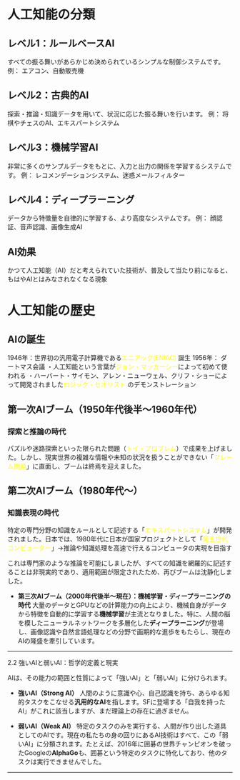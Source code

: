 # 人工知能の分類

## レベル1：ルールベースAI
すべての振る舞いがあらかじめ決められているシンプルな制御システムです。
 例： エアコン、自動販売機
## レベル2：古典的AI
探索・推論・知識データを用いて、状況に応じた振る舞いを行います。
例： 将棋やチェスのAI、エキスパートシステム 
## レベル3：機械学習AI
非常に多くのサンプルデータをもとに、入力と出力の関係を学習するシステムです。
例： レコメンデーションシステム、迷惑メールフィルター
## レベル4：ディープラーニング 
データから特徴量を自律的に学習する、より高度なシステムです。
例： 顔認証、音声認識、画像生成AI
## AI効果
かつて人工知能（AI）だと考えられていた技術が、普及して当たり前になると、もはやAIとはみなされなくなる現象
# 人工知能の歴史
## AIの誕生
1946年：世界初の汎用電子計算機である<font color="#ffff00">エニアック(ENIAC) </font>誕生
1956年： ダートマス会議
・人工知能という言葉が<font color="#ffff00">ジョン・マッカーシー</font>によって初めて使われる
・ハーバート・サイモン、アレン・ニューウェル、クリフ・ショーによって開発されました<font color="#ffff00">ロジック・セオリスト</font> のデモンストレーション
## 第一次AIブーム（1950年代後半〜1960年代）
### 探索と推論の時代
パズルや迷路探索といった限られた問題（<font color="#ffff00">トイ・プロブレム</font>）で成果を上げました。しかし、現実世界の複雑な情報や未知の状況を扱うことができない「<font color="#ffff00">フレーム問題</font>」に直面し、ブームは終焉を迎えました。

## 第二次AIブーム（1980年代〜）
### 知識表現の時代
特定の専門分野の知識をルールとして記述する「<font color="#ffff00">エキスパートシステム</font>」が開発されました。日本では、1980年代に日本が国家プロジェクトとして「<font color="#ffff00">第五世代コンピューター</font>」→推論や知識処理を高速で行えるコンピュータの実現を目指す

これは専門家のような推論を可能にしましたが、すべての知識を網羅的に記述することは非現実的であり、適用範囲が限定されたため、再びブームは沈静化しました。

- **第三次AIブーム（2000年代後半〜現在）：機械学習・ディープラーニングの時代** 大量のデータとGPUなどの計算能力の向上により、機械自身がデータから特徴を自動的に学習する**機械学習**が主流となりました。特に、人間の脳を模したニューラルネットワークを多層化した**ディープラーニング**が登場し、画像認識や自然言語処理などの分野で画期的な進歩をもたらし、現在のAIの隆盛を牽引しています。
    

---

2.2 強いAIと弱いAI：哲学的定義と現実

AIは、その能力の範囲と性質によって「強いAI」と「弱いAI」に分けられます。

- **強いAI（Strong AI）** 人間のように意識や心、自己認識を持ち、あらゆる知的タスクをこなせる**汎用的なAI**を指します。SFに登場する「自我を持ったAI」がこれに該当しますが、まだ理論上の存在に過ぎません。
    
- **弱いAI（Weak AI）** 特定のタスクのみを実行する、人間が作り出した道具としてのAIです。現在の私たちの身の回りにあるAI技術はすべて、この「弱いAI」に分類されます。たとえば、2016年に囲碁の世界チャンピオンを破ったGoogleの**AlphaGo**も、囲碁という特定のタスクに特化しており、他のタスクは実行できませんでした。
    

---

